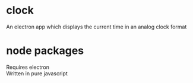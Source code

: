 # clock
An electron app which displays the current time in an analog clock format

# node packages
Requires electron  
Written in pure javascript
